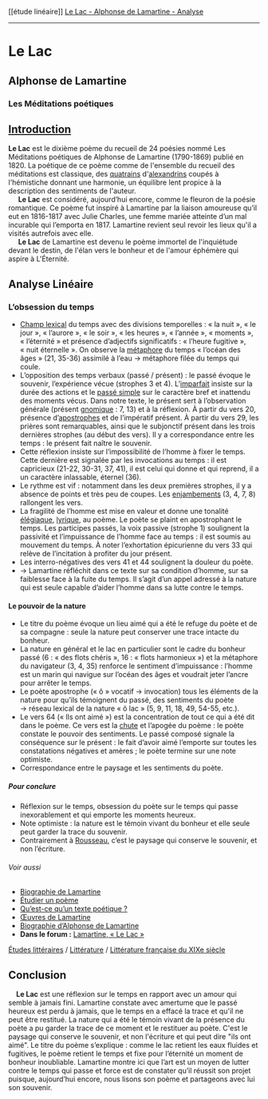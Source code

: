 [[étude linéaire]]  [Le Lac - Alphonse de Lamartine - Analyse]()
___
# Le Lac
## Alphonse de Lamartine
### Les Méditations poétiques

## [Introduction](https://www.bacdefrancais.net/le-lac-lamartine.php)
**Le Lac** est le dixième poème du recueil de 24 poésies nommé Les Méditations poétiques de Alphonse de Lamartine (1790-1869) publié en 1820. La poétique de ce poème comme de l'ensemble du recueil des méditations est classique, des [quatrains](https://www.bacdefrancais.net/rime.php) d'[alexandrins](https://www.bacdefrancais.net/rime.php) coupés à l'hémistiche donnant une harmonie, un équilibre lent propice à la description des sentiments de l'auteur.  
     **Le Lac** est considéré, aujourd’hui encore, comme le fleuron de la poésie romantique. Ce poème fut inspiré à Lamartine par la liaison amoureuse qu’il eut en 1816-1817 avec Julie Charles, une femme mariée atteinte d’un mal incurable qui l’emporta en 1817. Lamartine revient seul revoir les lieux qu'il a visités autrefois avec elle.  
     **Le Lac** de Lamartine est devenu le poème immortel de l'inquiétude devant le destin, de l'élan vers le bonheur et de l'amour éphémère qui aspire à L'Éternité.

## Analyse Linéaire
### L’obsession du temps

-   [Champ lexical](https://www.etudes-litteraires.com/figures-de-style/champ-lexical.php) du temps avec des divisions temporelles : « la nuit », « le jour », « l’aurore », « le soir », « les heures », « l’année », « moments », « l’éternité » et présence d’adjectifs significatifs : « l’heure fugitive », « nuit éternelle ». On observe la [métaphore](https://www.etudes-litteraires.com/figures-de-style/metaphore.php) du temps « l’océan des âges » (21, 35-36) assimilé à l’eau → métaphore filée du temps qui coule.
-   L’opposition des temps verbaux (passé / présent) : le passé évoque le souvenir, l’expérience vécue (strophes 3 et 4). L’[imparfait](https://www.etudes-litteraires.com/indicatif-imparfait.php) insiste sur la durée des actions et le [passé simple](https://www.etudes-litteraires.com/indicatif-passe-simple.php) sur le caractère bref et inattendu des moments vécus. Dans notre texte, le présent sert à l’observation générale (présent [gnomique](https://www.etudes-litteraires.com/figures-de-style/gnomique.php) : 7, 13) et à la réflexion. À partir du vers 20, présence d’[apostrophes](https://www.etudes-litteraires.com/figures-de-style/apostrophe.php) et de l’impératif présent. À partir du vers 29, les prières sont remarquables, ainsi que le subjonctif présent dans les trois dernières strophes (au début des vers). Il y a correspondance entre les temps : le présent fait naître le souvenir.
-   Cette réflexion insiste sur l’impossibilité de l’homme à fixer le temps. Cette dernière est signalée par les invocations au temps : il est capricieux (21-22, 30-31, 37, 41), il est celui qui donne et qui reprend, il a un caractère inlassable, éternel (36).
-   Le rythme est vif : notamment dans les deux premières strophes, il y a absence de points et très peu de coupes. Les [enjambements](https://www.etudes-litteraires.com/figures-de-style/enjambement.php) (3, 4, 7, 8) rallongent les vers.
-   La fragilité de l’homme est mise en valeur et donne une tonalité [élégiaque](https://www.etudes-litteraires.com/figures-de-style/elegie.php), [lyrique](https://www.etudes-litteraires.com/figures-de-style/lyrisme.php), au poème. Le poète se plaint en apostrophant le temps. Les participes passés, la voix passive (strophe 1) soulignent la passivité et l’impuissance de l’homme face au temps : il est soumis au mouvement du temps. À noter l’exhortation épicurienne du vers 33 qui relève de l’incitation à profiter du jour présent.
-   Les interro-négatives des vers 41 et 44 soulignent la douleur du poète.
-   → Lamartine réfléchit dans ce texte sur sa condition d’homme, sur sa faiblesse face à la fuite du temps. Il s’agit d’un appel adressé à la nature qui est seule capable d’aider l’homme dans sa lutte contre le temps.

#### Le pouvoir de la nature

-   Le titre du poème évoque un lieu aimé qui a été le refuge du poète et de sa compagne : seule la nature peut conserver une trace intacte du bonheur.
-   La nature en général et le lac en particulier sont le cadre du bonheur passé (6 : « des flots chéris », 16 : « flots harmonieux ») et la métaphore du navigateur (3, 4, 35) renforce le sentiment d’impuissance : l’homme est un marin qui navigue sur l’océan des âges et voudrait jeter l’ancre pour arrêter le temps.
-   Le poète apostrophe (« ô » vocatif → invocation) tous les éléments de la nature pour qu’ils témoignent du passé, des sentiments du poète → réseau lexical de la nature « ô lac » (5, 9, 11, 18, 49, 54-55, etc.).
-   Le vers 64 (« Ils ont aimé ») est la concentration de tout ce qui a été dit dans le poème. Ce vers est la [chute](https://www.etudes-litteraires.com/figures-de-style/chute.php) et l’apogée du poème : le poète constate le pouvoir des sentiments. Le passé composé signale la conséquence sur le présent : le fait d’avoir aimé l’emporte sur toutes les constatations négatives et amères ; le poète termine sur une note optimiste.
-   Correspondance entre le paysage et les sentiments du poète.

##### Pour conclure

-   Réflexion sur le temps, obsession du poète sur le temps qui passe inexorablement et qui emporte les moments heureux.
-   Note optimiste : la nature est le témoin vivant du bonheur et elle seule peut garder la trace du souvenir.
-   Contrairement à [Rousseau](https://www.etudes-litteraires.com/rousseau.php), c’est le paysage qui conserve le souvenir, et non l’écriture.
###### Voir aussi

-   [Biographie de Lamartine](https://www.etudes-litteraires.com/lamartine-biographie.php)
-   [Étudier un poème](https://www.etudes-litteraires.com/etudier-un-poeme.php)
-   [Qu’est-ce qu’un texte poétique ?](https://www.etudes-litteraires.com/texte-poetique.php)
-   [Œuvres de Lamartine](https://fr.wikisource.org/wiki/Auteur:Alphonse_de_Lamartine)
-   [Biographie d’Alphonse de Lamartine](https://www.larousse.fr/encyclopedie/litterature/Alphonse_de_Lamartine/174688)
-   **Dans le forum :** [Lamartine, « Le Lac »](https://www.etudes-litteraires.com/forum/discussion/13846/lamartine-le-lac)

[Études littéraires](https://www.etudes-litteraires.com/) / [Littérature](https://www.etudes-litteraires.com/explications-textes.php) / [Littérature française du XIXe siècle](https://www.etudes-litteraires.com/explications-textes-19.php)

## Conclusion  
  
    **Le Lac** est une réflexion sur le temps en rapport avec un amour qui semble à jamais fini. Lamartine constate avec amertume que le passé heureux est perdu à jamais, que le temps en a effacé la trace et qu'il ne peut être restitué. La nature qui a été le témoin vivant de la présence du poète a pu garder la trace de ce moment et le restituer au poète. C'est le paysage qui conserve le souvenir, et non l'écriture et qui peut dire "ils ont aimé". Le titre du poème s’explique : comme le lac retient les eaux fluides et fugitives, le poème retient le temps et fixe pour l’éternité un moment de bonheur inoubliable. Lamartine montre ici que l’art est un moyen de lutter contre le temps qui passe et force est de constater qu’il réussit son projet puisque, aujourd’hui encore, nous lisons son poème et partageons avec lui son souvenir.  

